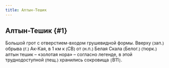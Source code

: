 ```yaml
---
title: Алтын-Тешик
---
```

## Алтын-Тешик {#1}

Большой грот с отверстием-входом грушевидной формы. Вверху ⦅зап.⦆ обрыва ⦅г.⦆ Ак-Кая, в 1 км к ⦅СВ⦆ от ⦅н.п.⦆ Белая Скала ⦅Белог.⦆ ⦅тюрк.⦆ алтын тешик – «золотая нора» – согласно легенде, в этой труднодоступной ⦅пещ.⦆ хранились сокровища ⦃В11⦄.
